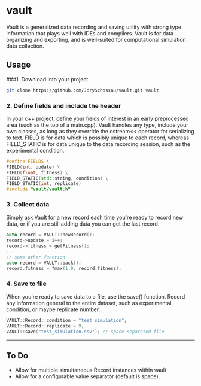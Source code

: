 # vault
Vault is a generalized data recording and saving utility with strong type information that plays well with IDEs and compilers.
Vault is for data organizing and exporting, and is well-suited for computational simulation data collection.

## Usage

###1. Download into your project

```bash
git clone https://github.com/JorySchossau/vault.git vault
```

### 2. Define fields and include the header
 In your c++ project, define your fields of interest in an early preprocessed area (such as the top of a main.cpp). Vault handles any type, include your own classes, as long as they override the ostream<< operator for serializing to text. FIELD is for data which is possibly unique to each record, whereas FIELD_STATIC is for data unique to the data recording session, such as the experimental condition.

```c++
#define FIELDS \
FIELD(int, update) \
FIELD(float, fitness) \
FIELD_STATIC(std::string, condition) \
FIELD_STATIC(int, replicate)
#include "vault/vault.h"
```

### 3. Collect data
Simply ask Vault for a new record each time you're ready to record new data, or if you are still adding data you can get the last record.

```c++
auto record = VAULT::newRecord();
record->update = i++;
record->fitness = getFitness();
...
// some other function
auto record = VAULT::back();
record.fitness = fmax(1.0, record.fitness);
```

### 4. Save to file
When you're ready to save data to a file, use the save() function. Record any information general to the entire dataset, such as experimental condition, or maybe replicate number.

```c++
VAULT::Record::condition = "test_simulation";
VAULT::Record::replicate = 9;
VAULT::save("test_simulation.ssv"); // space-separated file
```

---
## To Do

 - Allow for multiple simultaneous Record instances within vault
 - Allow for a configurable value separator (default is space).
